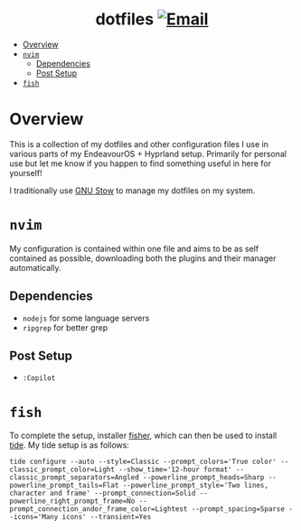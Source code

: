 <div align="center">
  
# dotfiles [![Email](https://img.shields.io/badge/EMAIL-mintjjc%40gmail.com-93BFCF?style=flat&logoSize=auto&labelColor=EEE9DA)](mailto:mintjjc@gmail.com)

</div>

- [Overview](#overview)
- [`nvim`](#-nvim-)
  * [Dependencies](#dependencies)
  * [Post Setup](#post-setup)
- [`fish`](#-fish-)

# Overview

This is a collection of my dotfiles and other configuration files I use in various parts of my EndeavourOS + Hyprland setup. Primarily for personal use but let me know if you happen to find something useful in here for yourself!

I traditionally use [GNU Stow](https://www.gnu.org/software/stow/) to manage my dotfiles on my system.

# `nvim`

My configuration is contained within one file and aims to be as self contained as possible, downloading both the plugins and their manager automatically.

## Dependencies

- `nodejs` for some language servers
- `ripgrep` for better grep

## Post Setup
- `:Copilot`

# `fish`

To complete the setup, installer [fisher](https://github.com/jorgebucaran/fisher), which can then be used to install [tide](https://github.com/IlanCosman/tide). My tide setup is as follows:

`tide configure --auto --style=Classic --prompt_colors='True color' --classic_prompt_color=Light --show_time='12-hour format' --classic_prompt_separators=Angled --powerline_prompt_heads=Sharp --powerline_prompt_tails=Flat --powerline_prompt_style='Two lines, character and frame' --prompt_connection=Solid --powerline_right_prompt_frame=No --prompt_connection_andor_frame_color=Lightest --prompt_spacing=Sparse --icons='Many icons' --transient=Yes`
